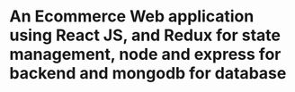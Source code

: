 # An Ecommerce Web application using React JS, and Redux for state management, node and express for backend and mongodb for database
